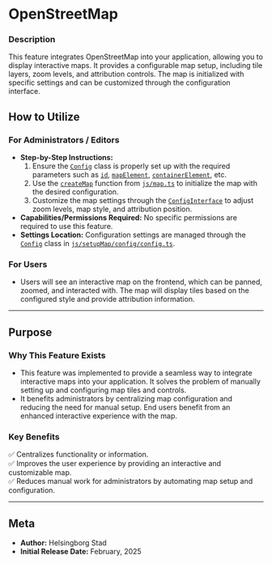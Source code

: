 # OpenStreetMap

### Description  
This feature integrates OpenStreetMap into your application, allowing you to display interactive maps. It provides a configurable map setup, including tile layers, zoom levels, and attribution controls. The map is initialized with specific settings and can be customized through the configuration interface.

## How to Utilize  

### For Administrators / Editors 
- **Step-by-Step Instructions:**
  1. Ensure the [`Config`](command:_github.copilot.openSymbolFromReferences?%5B%22Config%22%2C%5B%7B%22uri%22%3A%7B%22%24mid%22%3A1%2C%22fsPath%22%3A%22%2Fworkspaces%2Fmunicipio-deployment%2Fwp-content%2Fmu-plugins%2FOpenStreetMap%2Fjs%2FsetupMap%2Fconfig%2Fconfig.ts%22%2C%22external%22%3A%22file%3A%2F%2F%2Fworkspaces%2Fmunicipio-deployment%2Fwp-content%2Fmu-plugins%2FOpenStreetMap%2Fjs%2FsetupMap%2Fconfig%2Fconfig.ts%22%2C%22path%22%3A%22%2Fworkspaces%2Fmunicipio-deployment%2Fwp-content%2Fmu-plugins%2FOpenStreetMap%2Fjs%2FsetupMap%2Fconfig%2Fconfig.ts%22%2C%22scheme%22%3A%22file%22%7D%2C%22pos%22%3A%7B%22line%22%3A0%2C%22character%22%3A6%7D%7D%5D%5D "Go to definition") class is properly set up with the required parameters such as [`id`](command:_github.copilot.openSymbolFromReferences?%5B%22id%22%2C%5B%7B%22uri%22%3A%7B%22%24mid%22%3A1%2C%22fsPath%22%3A%22%2Fworkspaces%2Fmunicipio-deployment%2Fwp-content%2Fmu-plugins%2FOpenStreetMap%2Fjs%2FsetupMap%2Fconfig%2Fconfig.ts%22%2C%22external%22%3A%22file%3A%2F%2F%2Fworkspaces%2Fmunicipio-deployment%2Fwp-content%2Fmu-plugins%2FOpenStreetMap%2Fjs%2FsetupMap%2Fconfig%2Fconfig.ts%22%2C%22path%22%3A%22%2Fworkspaces%2Fmunicipio-deployment%2Fwp-content%2Fmu-plugins%2FOpenStreetMap%2Fjs%2FsetupMap%2Fconfig%2Fconfig.ts%22%2C%22scheme%22%3A%22file%22%7D%2C%22pos%22%3A%7B%22line%22%3A2%2C%22character%22%3A16%7D%7D%2C%7B%22uri%22%3A%7B%22%24mid%22%3A1%2C%22fsPath%22%3A%22%2Fworkspaces%2Fmunicipio-deployment%2Fwp-content%2Fmu-plugins%2FOpenStreetMap%2Fjs%2FsetupMap%2FcreateMap.ts%22%2C%22external%22%3A%22file%3A%2F%2F%2Fworkspaces%2Fmunicipio-deployment%2Fwp-content%2Fmu-plugins%2FOpenStreetMap%2Fjs%2FsetupMap%2FcreateMap.ts%22%2C%22path%22%3A%22%2Fworkspaces%2Fmunicipio-deployment%2Fwp-content%2Fmu-plugins%2FOpenStreetMap%2Fjs%2FsetupMap%2FcreateMap.ts%22%2C%22scheme%22%3A%22file%22%7D%2C%22pos%22%3A%7B%22line%22%3A4%2C%22character%22%3A24%7D%7D%5D%5D "Go to definition"), [`mapElement`](command:_github.copilot.openSymbolFromReferences?%5B%22mapElement%22%2C%5B%7B%22uri%22%3A%7B%22%24mid%22%3A1%2C%22fsPath%22%3A%22%2Fworkspaces%2Fmunicipio-deployment%2Fwp-content%2Fmu-plugins%2FOpenStreetMap%2Fjs%2FsetupMap%2Fconfig%2Fconfig.ts%22%2C%22external%22%3A%22file%3A%2F%2F%2Fworkspaces%2Fmunicipio-deployment%2Fwp-content%2Fmu-plugins%2FOpenStreetMap%2Fjs%2FsetupMap%2Fconfig%2Fconfig.ts%22%2C%22path%22%3A%22%2Fworkspaces%2Fmunicipio-deployment%2Fwp-content%2Fmu-plugins%2FOpenStreetMap%2Fjs%2FsetupMap%2Fconfig%2Fconfig.ts%22%2C%22scheme%22%3A%22file%22%7D%2C%22pos%22%3A%7B%22line%22%3A3%2C%22character%22%3A16%7D%7D%5D%5D "Go to definition"), [`containerElement`](command:_github.copilot.openSymbolFromReferences?%5B%22containerElement%22%2C%5B%7B%22uri%22%3A%7B%22%24mid%22%3A1%2C%22fsPath%22%3A%22%2Fworkspaces%2Fmunicipio-deployment%2Fwp-content%2Fmu-plugins%2FOpenStreetMap%2Fjs%2FsetupMap%2Fconfig%2Fconfig.ts%22%2C%22external%22%3A%22file%3A%2F%2F%2Fworkspaces%2Fmunicipio-deployment%2Fwp-content%2Fmu-plugins%2FOpenStreetMap%2Fjs%2FsetupMap%2Fconfig%2Fconfig.ts%22%2C%22path%22%3A%22%2Fworkspaces%2Fmunicipio-deployment%2Fwp-content%2Fmu-plugins%2FOpenStreetMap%2Fjs%2FsetupMap%2Fconfig%2Fconfig.ts%22%2C%22scheme%22%3A%22file%22%7D%2C%22pos%22%3A%7B%22line%22%3A4%2C%22character%22%3A16%7D%7D%5D%5D "Go to definition"), etc.
  2. Use the [`createMap`](command:_github.copilot.openSymbolFromReferences?%5B%22createMap%22%2C%5B%7B%22uri%22%3A%7B%22%24mid%22%3A1%2C%22fsPath%22%3A%22%2Fworkspaces%2Fmunicipio-deployment%2Fwp-content%2Fmu-plugins%2FOpenStreetMap%2Fjs%2Fmap.ts%22%2C%22external%22%3A%22file%3A%2F%2F%2Fworkspaces%2Fmunicipio-deployment%2Fwp-content%2Fmu-plugins%2FOpenStreetMap%2Fjs%2Fmap.ts%22%2C%22path%22%3A%22%2Fworkspaces%2Fmunicipio-deployment%2Fwp-content%2Fmu-plugins%2FOpenStreetMap%2Fjs%2Fmap.ts%22%2C%22scheme%22%3A%22file%22%7D%2C%22pos%22%3A%7B%22line%22%3A31%2C%22character%22%3A16%7D%7D%5D%5D "Go to definition") function from [`js/map.ts`](command:_github.copilot.openRelativePath?%5B%7B%22scheme%22%3A%22file%22%2C%22authority%22%3A%22%22%2C%22path%22%3A%22%2Fworkspaces%2Fmunicipio-deployment%2Fwp-content%2Fmu-plugins%2FOpenStreetMap%2Fjs%2Fmap.ts%22%2C%22query%22%3A%22%22%2C%22fragment%22%3A%22%22%7D%5D "/workspaces/municipio-deployment/wp-content/mu-plugins/OpenStreetMap/js/map.ts") to initialize the map with the desired configuration.
  3. Customize the map settings through the [`ConfigInterface`](command:_github.copilot.openSymbolFromReferences?%5B%22ConfigInterface%22%2C%5B%7B%22uri%22%3A%7B%22%24mid%22%3A1%2C%22fsPath%22%3A%22%2Fworkspaces%2Fmunicipio-deployment%2Fwp-content%2Fmu-plugins%2FOpenStreetMap%2Fjs%2Fmap.ts%22%2C%22external%22%3A%22file%3A%2F%2F%2Fworkspaces%2Fmunicipio-deployment%2Fwp-content%2Fmu-plugins%2FOpenStreetMap%2Fjs%2Fmap.ts%22%2C%22path%22%3A%22%2Fworkspaces%2Fmunicipio-deployment%2Fwp-content%2Fmu-plugins%2FOpenStreetMap%2Fjs%2Fmap.ts%22%2C%22scheme%22%3A%22file%22%7D%2C%22pos%22%3A%7B%22line%22%3A8%2C%22character%22%3A32%7D%7D%2C%7B%22uri%22%3A%7B%22%24mid%22%3A1%2C%22fsPath%22%3A%22%2Fworkspaces%2Fmunicipio-deployment%2Fwp-content%2Fmu-plugins%2FOpenStreetMap%2Fjs%2FsetupMap%2Fconfig%2Fconfig.ts%22%2C%22external%22%3A%22file%3A%2F%2F%2Fworkspaces%2Fmunicipio-deployment%2Fwp-content%2Fmu-plugins%2FOpenStreetMap%2Fjs%2FsetupMap%2Fconfig%2Fconfig.ts%22%2C%22path%22%3A%22%2Fworkspaces%2Fmunicipio-deployment%2Fwp-content%2Fmu-plugins%2FOpenStreetMap%2Fjs%2FsetupMap%2Fconfig%2Fconfig.ts%22%2C%22scheme%22%3A%22file%22%7D%2C%22pos%22%3A%7B%22line%22%3A0%2C%22character%22%3A24%7D%7D%2C%7B%22uri%22%3A%7B%22%24mid%22%3A1%2C%22fsPath%22%3A%22%2Fworkspaces%2Fmunicipio-deployment%2Fwp-content%2Fmu-plugins%2FOpenStreetMap%2Fjs%2FsetupMap%2FmapInitializer.ts%22%2C%22external%22%3A%22file%3A%2F%2F%2Fworkspaces%2Fmunicipio-deployment%2Fwp-content%2Fmu-plugins%2FOpenStreetMap%2Fjs%2FsetupMap%2FmapInitializer.ts%22%2C%22path%22%3A%22%2Fworkspaces%2Fmunicipio-deployment%2Fwp-content%2Fmu-plugins%2FOpenStreetMap%2Fjs%2FsetupMap%2FmapInitializer.ts%22%2C%22scheme%22%3A%22file%22%7D%2C%22pos%22%3A%7B%22line%22%3A4%2C%22character%22%3A24%7D%7D%2C%7B%22uri%22%3A%7B%22%24mid%22%3A1%2C%22fsPath%22%3A%22%2Fworkspaces%2Fmunicipio-deployment%2Fwp-content%2Fmu-plugins%2FOpenStreetMap%2Fjs%2FsetupMap%2FsetupTiles.ts%22%2C%22external%22%3A%22file%3A%2F%2F%2Fworkspaces%2Fmunicipio-deployment%2Fwp-content%2Fmu-plugins%2FOpenStreetMap%2Fjs%2FsetupMap%2FsetupTiles.ts%22%2C%22path%22%3A%22%2Fworkspaces%2Fmunicipio-deployment%2Fwp-content%2Fmu-plugins%2FOpenStreetMap%2Fjs%2FsetupMap%2FsetupTiles.ts%22%2C%22scheme%22%3A%22file%22%7D%2C%22pos%22%3A%7B%22line%22%3A5%2C%22character%22%3A24%7D%7D%5D%5D "Go to definition") to adjust zoom levels, map style, and attribution position.
- **Capabilities/Permissions Required:** No specific permissions are required to use this feature.
- **Settings Location:** Configuration settings are managed through the [`Config`](command:_github.copilot.openSymbolFromReferences?%5B%22Config%22%2C%5B%7B%22uri%22%3A%7B%22%24mid%22%3A1%2C%22fsPath%22%3A%22%2Fworkspaces%2Fmunicipio-deployment%2Fwp-content%2Fmu-plugins%2FOpenStreetMap%2Fjs%2FsetupMap%2Fconfig%2Fconfig.ts%22%2C%22external%22%3A%22file%3A%2F%2F%2Fworkspaces%2Fmunicipio-deployment%2Fwp-content%2Fmu-plugins%2FOpenStreetMap%2Fjs%2FsetupMap%2Fconfig%2Fconfig.ts%22%2C%22path%22%3A%22%2Fworkspaces%2Fmunicipio-deployment%2Fwp-content%2Fmu-plugins%2FOpenStreetMap%2Fjs%2FsetupMap%2Fconfig%2Fconfig.ts%22%2C%22scheme%22%3A%22file%22%7D%2C%22pos%22%3A%7B%22line%22%3A0%2C%22character%22%3A6%7D%7D%5D%5D "Go to definition") class in [`js/setupMap/config/config.ts`](command:_github.copilot.openRelativePath?%5B%7B%22scheme%22%3A%22file%22%2C%22authority%22%3A%22%22%2C%22path%22%3A%22%2Fworkspaces%2Fmunicipio-deployment%2Fwp-content%2Fmu-plugins%2FOpenStreetMap%2Fjs%2FsetupMap%2Fconfig%2Fconfig.ts%22%2C%22query%22%3A%22%22%2C%22fragment%22%3A%22%22%7D%5D "/workspaces/municipio-deployment/wp-content/mu-plugins/OpenStreetMap/js/setupMap/config/config.ts").

### For Users  
- Users will see an interactive map on the frontend, which can be panned, zoomed, and interacted with. The map will display tiles based on the configured style and provide attribution information.

---

## Purpose  

### Why This Feature Exists  
- This feature was implemented to provide a seamless way to integrate interactive maps into your application. It solves the problem of manually setting up and configuring map tiles and controls.
- It benefits administrators by centralizing map configuration and reducing the need for manual setup. End users benefit from an enhanced interactive experience with the map.

### Key Benefits  
✅ Centralizes functionality or information.  
✅ Improves the user experience by providing an interactive and customizable map.  
✅ Reduces manual work for administrators by automating map setup and configuration.

---

## Meta  

- **Author:** Helsingborg Stad
- **Initial Release Date:** February, 2025